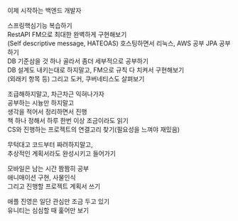 이제 시작하는 백엔드 개발자
  
스프링핵심기능 복습하기  
RestAPI FM으로 최대한 완벽하게 구현해보기  
(Self descriptive message, HATEOAS)
호스팅하면서 리눅스, AWS 공부
JPA 공부하기  
DB 기준삼을 것 하나 골라서 좀더 세부적으로 공부하기  
DB 설계도 내키는대로 하지말고, FM으로 규칙 다 치켜서 구현해보기  
(외래키 항목 등) 
그리고 도커, 쿠버네티스도 살펴보기  
  
조급해하지말고, 차근차근 익혀나가자  
공부하는 시늉만 하지말고  
생각을 적어서 정리하면서 진행  
책 하나 정해서 하루 한번 이상 조금이라도 읽기  
CS와 진행하는 프로젝트의 연결고리 찾기(필요성을 느껴야 재밌음)
  
무턱대고 코드부터 짜려하지말고,  
추상적인 계획서라도 완성시키고 들어가기
  
모바일은 남는 시간 짬짬히 공부  
애니매이션 구현, 사물인식  
그리고 진행할 프로젝트 계획서 쓰기  
  
애플 진영은 일단 관심만 조금 두고 있기  
유니티는 심심할 때 훑어만 보기  

